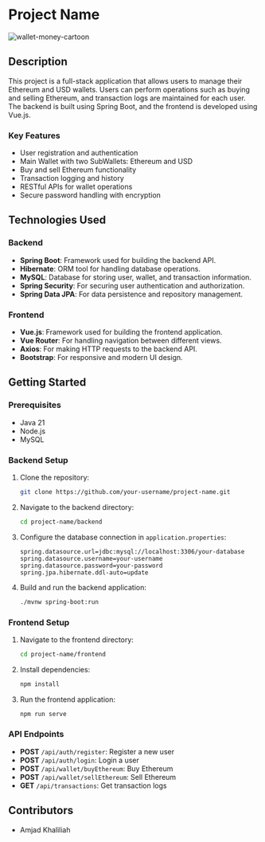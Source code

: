 # Project Name

![wallet-money-cartoon](https://github.com/user-attachments/assets/3818ae7a-06c7-4dc3-aad2-d7f0acc3b0a1)

## Description

This project is a full-stack application that allows users to manage their Ethereum and USD wallets. Users can perform operations such as buying and selling Ethereum, and transaction logs are maintained for each user. The backend is built using Spring Boot, and the frontend is developed using Vue.js.

### Key Features
- User registration and authentication
- Main Wallet with two SubWallets: Ethereum and USD
- Buy and sell Ethereum functionality
- Transaction logging and history
- RESTful APIs for wallet operations
- Secure password handling with encryption

## Technologies Used

### Backend
- **Spring Boot**: Framework used for building the backend API.
- **Hibernate**: ORM tool for handling database operations.
- **MySQL**: Database for storing user, wallet, and transaction information.
- **Spring Security**: For securing user authentication and authorization.
- **Spring Data JPA**: For data persistence and repository management.

### Frontend
- **Vue.js**: Framework used for building the frontend application.
- **Vue Router**: For handling navigation between different views.
- **Axios**: For making HTTP requests to the backend API.
- **Bootstrap**: For responsive and modern UI design.

## Getting Started

### Prerequisites
- Java 21
- Node.js
- MySQL

### Backend Setup

1. Clone the repository:
    ```sh
    git clone https://github.com/your-username/project-name.git
    ```
2. Navigate to the backend directory:
    ```sh
    cd project-name/backend
    ```
3. Configure the database connection in `application.properties`:
    ```properties
    spring.datasource.url=jdbc:mysql://localhost:3306/your-database
    spring.datasource.username=your-username
    spring.datasource.password=your-password
    spring.jpa.hibernate.ddl-auto=update
    ```
4. Build and run the backend application:
    ```sh
    ./mvnw spring-boot:run
    ```

### Frontend Setup

1. Navigate to the frontend directory:
    ```sh
    cd project-name/frontend
    ```
2. Install dependencies:
    ```sh
    npm install
    ```
3. Run the frontend application:
    ```sh
    npm run serve
    ```

### API Endpoints

- **POST** `/api/auth/register`: Register a new user
- **POST** `/api/auth/login`: Login a user
- **POST** `/api/wallet/buyEthereum`: Buy Ethereum
- **POST** `/api/wallet/sellEthereum`: Sell Ethereum
- **GET** `/api/transactions`: Get transaction logs

## Contributors

- Amjad Khaliliah

